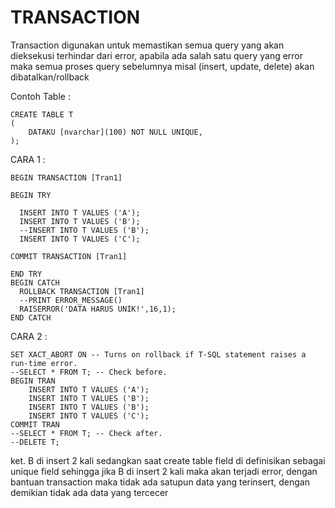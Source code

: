 # TRANSACTION
Transaction digunakan untuk memastikan semua query yang akan dieksekusi terhindar dari error, apabila ada salah satu query yang error maka semua proses query sebelumnya misal (insert, update, delete) akan dibatalkan/rollback

Contoh Table :

```
CREATE TABLE T
(
    DATAKU [nvarchar](100) NOT NULL UNIQUE,
);
```

CARA 1 :

```
BEGIN TRANSACTION [Tran1]

BEGIN TRY

  INSERT INTO T VALUES ('A');
  INSERT INTO T VALUES ('B');
  --INSERT INTO T VALUES ('B');
  INSERT INTO T VALUES ('C');

COMMIT TRANSACTION [Tran1]

END TRY
BEGIN CATCH
  ROLLBACK TRANSACTION [Tran1]
  --PRINT ERROR_MESSAGE()
  RAISERROR('DATA HARUS UNIK!',16,1);
END CATCH  

```

CARA 2 :

```
SET XACT_ABORT ON -- Turns on rollback if T-SQL statement raises a run-time error.
--SELECT * FROM T; -- Check before.
BEGIN TRAN
    INSERT INTO T VALUES ('A');
    INSERT INTO T VALUES ('B');
    INSERT INTO T VALUES ('B');
    INSERT INTO T VALUES ('C');
COMMIT TRAN
--SELECT * FROM T; -- Check after.
--DELETE T;
```

ket. B di insert 2 kali sedangkan saat create table field di definisikan sebagai unique field sehingga jika B di insert 2 kali maka akan terjadi error, dengan bantuan transaction maka tidak ada satupun data yang terinsert, dengan demikian tidak ada data yang tercecer
